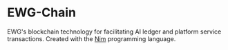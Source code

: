 # EWG-Chain
EWG's blockchain technology for facilitating AI ledger and platform service transactions. Created with the [Nim](https://nim-lang.org) programming language.
